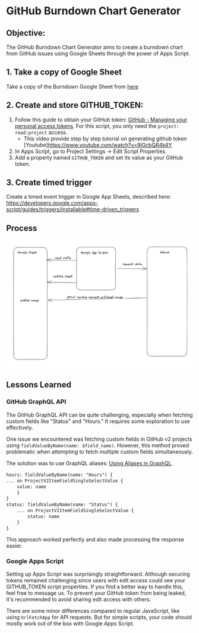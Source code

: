 # GitHub Burndown Chart Generator

## Objective:
The GitHub Burndown Chart Generator aims to create a burndown chart from GitHub issues using Google Sheets through the power of Apps Script.

## 1. Take a copy of Google Sheet
Take a copy of the Burndown Google Sheet from [here](https://docs.google.com/spreadsheets/d/1gTMtb81DBfmPNpgBuIW8T_jtTSD5sqKeWvve1-_eX9E/edit?usp=sharing)

## 2. Create and store GITHUB_TOKEN:
1. Follow this guide to obtain your GitHub token: [GitHub - Managing your personal access tokens](https://docs.github.com/en/authentication/keeping-your-account-and-data-secure/managing-your-personal-access-tokens#personal-access-tokens-classic). For this script, you only need the `project: read:project` access.
    - This video provide step by step tutorial on generating github token [Youtube]https://www.youtube.com/watch?v=9lGcbQR4k4Y
2. In Apps Script, go to Project Settings -> Edit Script Properties.
3. Add a property named `GITHUB_TOKEN` and set its value as your GitHub token.

## 3. Create timed trigger
Create a timed event trigger in Google App Sheets, described here: https://developers.google.com/apps-script/guides/triggers/installable#time-driven_triggers

## Process
![Process Diagram](assets/diagram.png)

## Lessons Learned

### GitHub GraphQL API
The GitHub GraphQL API can be quite challenging, especially when fetching custom fields like "Status" and "Hours." It requires some exploration to use effectively.

One issue we encountered was fetching custom fields in GitHub v2 projects using `fieldValueByName(name: $field_name)`. However, this method proved problematic when attempting to fetch multiple custom fields simultaneously.

The solution was to use GraphQL aliases: [Using Aliases in GraphQL](https://blog.logrocket.com/using-aliases-graphql/).

```
hours: fieldValueByName(name: "Hours") {
... on ProjectV2ItemFieldSingleSelectValue {
    value: name
    }
}
status: fieldValueByName(name: "Status") {
    ... on ProjectV2ItemFieldSingleSelectValue {
        status: name
    }
}
```

This approach worked perfectly and also made processing the response easier.

### Google Apps Script

Setting up Apps Script was surprisingly straightforward. Although securing tokens remained challenging since users with edit access could see your GITHUB_TOKEN script properties. If you find a better way to handle this, feel free to message us. To prevent your GitHub token from being leaked, it's recommended to avoid sharing edit access with others.

There are some minor differences compared to regular JavaScript, like using `UrlFetchApp` for API requests. But for simple scripts, your code should mostly work out of the box with Google Apps Script.
